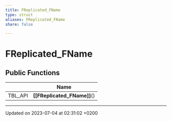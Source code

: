 ```yaml
---
title: FReplicated_FName
type: struct
aliases: FReplicated_FName
share: false

---
```


# FReplicated_FName





## Public Functions

|                | Name           |
| -------------- | -------------- |
| TBL_API | **[[FReplicated_FName]]**() |

-------------------------------

Updated on 2023-07-04 at 02:31:02 +0200